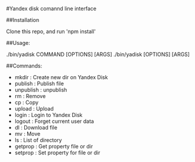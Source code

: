 #Yandex disk comannd line interface

##Installation

Clone this repo, and run 'npm install'

##Usage:

  ./bin/yadisk COMMAND [OPTIONS] [ARGS]
  ./bin/yadisk [OPTIONS] [ARGS]

##Commands:

 * mkdir : Create new dir on Yandex Disk
 * publish : Publish file
 * unpublish : unpublish
 * rm : Remove
 * cp : Copy
 * upload : Upload
 * login : Login to Yandex Disk
 * logout : Forget current user data
 * dl : Download file
 * mv : Move
 * ls : List of directory
 * getprop : Get property file or dir
 * setprop : Set property for file or dir

